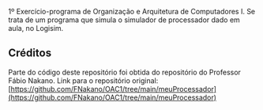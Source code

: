 1º Exercício-programa de Organização e Arquitetura de Computadores I. Se trata de um programa que simula o simulador de processador dado em aula, no Logisim.

## Créditos

Parte do código deste repositório foi obtida do repositório do Professor Fábio Nakano.
Link para o repositório original: [https://github.com/FNakano/OAC1/tree/main/meuProcessador](https://github.com/FNakano/OAC1/tree/main/meuProcessador)
